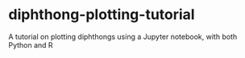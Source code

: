 # diphthong-plotting-tutorial
A tutorial on plotting diphthongs using a Jupyter notebook, with both Python and R
